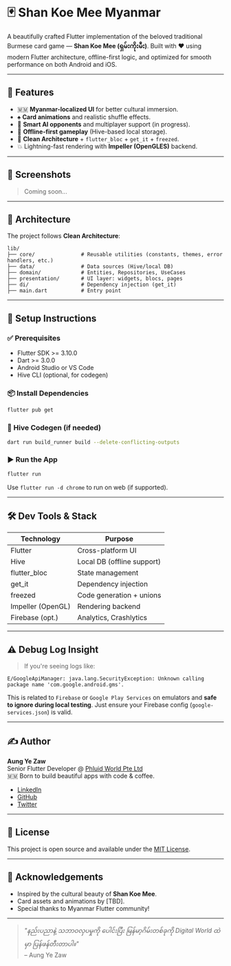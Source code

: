 
# 🃏 Shan Koe Mee Myanmar

A beautifully crafted Flutter implementation of the beloved traditional Burmese card game — **Shan Koe Mee (ရှမ်းကိုးမီး)**. Built with ❤️ using modern Flutter architecture, offline-first logic, and optimized for smooth performance on both Android and iOS.

---

## 🚀 Features

- 🇲🇲 **Myanmar-localized UI** for better cultural immersion.
- ♠️ **Card animations** and realistic shuffle effects.
- 🧠 **Smart AI opponents** and multiplayer support (in progress).
- 📶 **Offline-first gameplay** (Hive-based local storage).
- 🔄 **Clean Architecture** + `flutter_bloc` + `get_it` + `freezed`.
- 💥 Lightning-fast rendering with **Impeller (OpenGLES)** backend.

---

## 📱 Screenshots

> Coming soon...

---

## 🧱 Architecture

The project follows **Clean Architecture**:
```
lib/
├── core/               # Reusable utilities (constants, themes, error handlers, etc.)
├── data/               # Data sources (Hive/local DB)
├── domain/             # Entities, Repositories, UseCases
├── presentation/       # UI layer: widgets, blocs, pages
├── di/                 # Dependency injection (get_it)
├── main.dart           # Entry point
```

---

## 🔧 Setup Instructions

### ✅ Prerequisites

- Flutter SDK >= 3.10.0
- Dart >= 3.0.0
- Android Studio or VS Code
- Hive CLI (optional, for codegen)

### 📦 Install Dependencies

```bash
flutter pub get
```

### 💾 Hive Codegen (if needed)

```bash
dart run build_runner build --delete-conflicting-outputs
```

### ▶️ Run the App

```bash
flutter run
```

Use `flutter run -d chrome` to run on web (if supported).

---

## 🛠 Dev Tools & Stack

| Technology       | Purpose                        |
|------------------|--------------------------------|
| Flutter          | Cross-platform UI              |
| Hive             | Local DB (offline support)     |
| flutter_bloc     | State management               |
| get_it           | Dependency injection           |
| freezed          | Code generation + unions       |
| Impeller (OpenGL)| Rendering backend              |
| Firebase (opt.)  | Analytics, Crashlytics         |

---

## ⚠️ Debug Log Insight

> If you're seeing logs like:

```
E/GoogleApiManager: java.lang.SecurityException: Unknown calling package name 'com.google.android.gms'.
```

This is related to `Firebase` or `Google Play Services` on emulators and **safe to ignore during local testing**. Just ensure your Firebase config (`google-services.json`) is valid.

---

## ✍️ Author

**Aung Ye Zaw**  
Senior Flutter Developer @ [Phluid World Pte Ltd](https://phluid.world/)  
🇲🇲 Born to build beautiful apps with code & coffee.

- [LinkedIn](https://www.linkedin.com/in/aungyezawdev/)
- [GitHub](https://github.com/AungYeZawDev)
- [Twitter](https://twitter.com/aungyezawdev)

---

## 📜 License

This project is open source and available under the [MIT License](LICENSE).

---

## 🙏 Acknowledgements

- Inspired by the cultural beauty of **Shan Koe Mee**.
- Card assets and animations by [TBD].
- Special thanks to Myanmar Flutter community!

---

> _"နည်းပညာနဲ့ သဘာဝလှပမှုကို ပေါင်းပြီး မြန်မာ့ဂိမ်းတစ်ခုကို Digital World ထဲမှာ ပြန်ဖန်တီးတာပါ။"_  
> – Aung Ye Zaw
